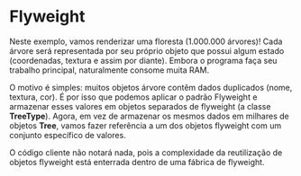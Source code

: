# Flyweight

Neste exemplo, vamos renderizar uma floresta (1.000.000 árvores)! Cada árvore será representada por seu próprio objeto que possui algum estado (coordenadas, textura e assim por diante). Embora o programa faça seu trabalho principal, naturalmente consome muita RAM.

O motivo é simples: muitos objetos árvore contêm dados duplicados (nome, textura, cor). É por isso que podemos aplicar o padrão Flyweight e armazenar esses valores em objetos separados de flyweight (a classe **TreeType**). Agora, em vez de armazenar os mesmos dados em milhares de objetos **Tree**, vamos fazer referência a um dos objetos flyweight com um conjunto específico de valores.

O código cliente não notará nada, pois a complexidade da reutilização de objetos flyweight está enterrada dentro de uma fábrica de flyweight.